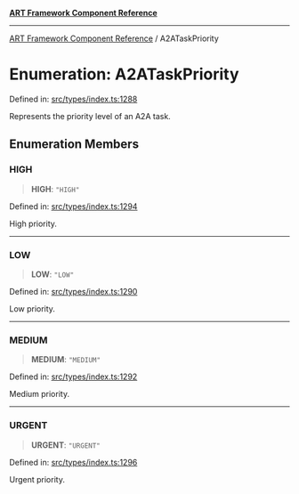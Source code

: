 [**ART Framework Component Reference**](../README.md)

***

[ART Framework Component Reference](../README.md) / A2ATaskPriority

# Enumeration: A2ATaskPriority

Defined in: [src/types/index.ts:1288](https://github.com/hashangit/ART/blob/389c66e54bc50d9dde33052d28a5a19571a13dbf/src/types/index.ts#L1288)

Represents the priority level of an A2A task.

## Enumeration Members

### HIGH

> **HIGH**: `"HIGH"`

Defined in: [src/types/index.ts:1294](https://github.com/hashangit/ART/blob/389c66e54bc50d9dde33052d28a5a19571a13dbf/src/types/index.ts#L1294)

High priority.

***

### LOW

> **LOW**: `"LOW"`

Defined in: [src/types/index.ts:1290](https://github.com/hashangit/ART/blob/389c66e54bc50d9dde33052d28a5a19571a13dbf/src/types/index.ts#L1290)

Low priority.

***

### MEDIUM

> **MEDIUM**: `"MEDIUM"`

Defined in: [src/types/index.ts:1292](https://github.com/hashangit/ART/blob/389c66e54bc50d9dde33052d28a5a19571a13dbf/src/types/index.ts#L1292)

Medium priority.

***

### URGENT

> **URGENT**: `"URGENT"`

Defined in: [src/types/index.ts:1296](https://github.com/hashangit/ART/blob/389c66e54bc50d9dde33052d28a5a19571a13dbf/src/types/index.ts#L1296)

Urgent priority.
